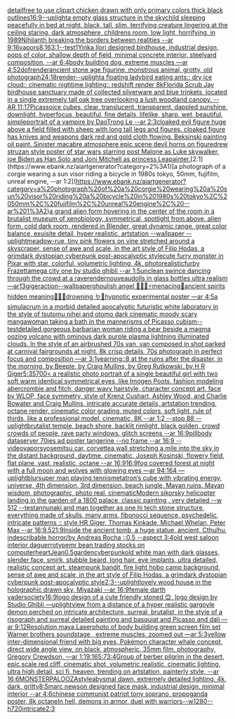 [detail](https://www.ebank.nz/aiartgenerator?category=detail)[free to use clipart chicken drawn with only primary colors thick black outlines](https://www.ebank.nz/aiartgenerator?category=free%20to%20use%20clipart%20chicken%20drawn%20with%20only%20primary%20colors%20thick%20black%20outlines)[16:9](https://www.ebank.nz/aiartgenerator?category=16%3A9)[--uplight](https://www.ebank.nz/aiartgenerator?category=--uplight)[a empty glass structure in the sky](https://www.ebank.nz/aiartgenerator?category=a%20empty%20glass%20structure%20in%20the%20sky)[child sleeping peacefully in bed at night, black, tall, slim, terrifying creature lingering at the ceiling staring, dark atmosphere, childrens room, low light, horrifying, in 1989](https://www.ebank.nz/aiartgenerator?category=child%20sleeping%20peacefully%20in%20bed%20at%20night%2C%20black%2C%20tall%2C%20slim%2C%20terrifying%20creature%20lingering%20at%20the%20ceiling%20staring%2C%20dark%20atmosphere%2C%20childrens%20room%2C%20low%20light%2C%20horrifying%2C%20in%201989)[Nihilanth breaking the borders between realities --ar 9:16](https://www.ebank.nz/aiartgenerator?category=Nihilanth%20breaking%20the%20borders%20between%20realities%20--ar%209%3A16)[vapors](https://www.ebank.nz/aiartgenerator?category=vapors)[8:16](https://www.ebank.nz/aiartgenerator?category=8%3A16)[3:1](https://www.ebank.nz/aiartgenerator?category=3%3A1)[--test](https://www.ebank.nz/aiartgenerator?category=--test)[1](https://www.ebank.nz/aiartgenerator?category=1)[Yinka Ilori designed birdhouse, industrial design, pops of color, shallow depth of field, minimal concrete interior, steelyard composition, --ar 6:4](https://www.ebank.nz/aiartgenerator?category=Yinka%20Ilori%20designed%20birdhouse%2C%20industrial%20design%2C%20pops%20of%20color%2C%20shallow%20depth%20of%20field%2C%20minimal%20concrete%20interior%2C%20steelyard%20composition%2C%20--ar%206%3A4)[body building dog, extreme muscles —ar 4:5](https://www.ebank.nz/aiartgenerator?category=body%20building%20dog%2C%20extreme%20muscles%20%E2%80%94ar%204%3A5)[2](https://www.ebank.nz/aiartgenerator?category=2)[dof](https://www.ebank.nz/aiartgenerator?category=dof)[render](https://www.ebank.nz/aiartgenerator?category=render)[ancient stone age figurine, monstrous animal, grotty, old photograph](https://www.ebank.nz/aiartgenerator?category=ancient%20stone%20age%20figurine%2C%20monstrous%20animal%2C%20grotty%2C%20old%20photograph)[24:18](https://www.ebank.nz/aiartgenerator?category=24%3A18)[render](https://www.ebank.nz/aiartgenerator?category=render)[--uplight](https://www.ebank.nz/aiartgenerator?category=--uplight)[a floating ladybird eating ants:: dry ice cloud:: cinematic nightime lighting:: redshift render 8k](https://www.ebank.nz/aiartgenerator?category=a%20floating%20ladybird%20eating%20ants%3A%3A%20dry%20ice%20cloud%3A%3A%20cinematic%20nightime%20lighting%3A%3A%20redshift%20render%208k)[Florida Scrub Jay birdhouse sanctuary made of collected silverware and blue trinkets, located in a single extremely tall oak tree overlooking a lush woodland canopy. -- AR 11:17](https://www.ebank.nz/aiartgenerator?category=Florida%20Scrub%20Jay%20birdhouse%20sanctuary%20made%20of%20collected%20silverware%20and%20blue%20trinkets%2C%20located%20in%20a%20single%20extremely%20tall%20oak%20tree%20overlooking%20a%20lush%20woodland%20canopy.%20--%20AR%2011%3A17)[Picasso](https://www.ebank.nz/aiartgenerator?category=Picasso)[ice cubes, clear, translucent, transparent, dappled sunshine, downlight,  hyperfocus, beautiful, fine details, lifelike, sharp, wet, beautiful, simple](https://www.ebank.nz/aiartgenerator?category=ice%20cubes%2C%20clear%2C%20translucent%2C%20transparent%2C%20dappled%20sunshine%2C%20downlight%2C%20%20hyperfocus%2C%20beautiful%2C%20fine%20details%2C%20lifelike%2C%20sharp%2C%20wet%2C%20beautiful%2C%20simple)[portrait of a vampire by DaoTrong Le --ar 2:3](https://www.ebank.nz/aiartgenerator?category=portrait%20of%20a%20vampire%20by%20DaoTrong%20Le%20--ar%202%3A3)[cloaked evil figure huge above a field filled with sheep with long tall legs and figures. cloaked figure has knives and weapons dark red and gold cloth flowing. Beksinski painting oil paint. Sinister macabre atmosphere epic scene devil horns on figure](https://www.ebank.nz/aiartgenerator?category=cloaked%20evil%20figure%20huge%20above%20a%20field%20filled%20with%20sheep%20with%20long%20tall%20legs%20and%20figures.%20cloaked%20figure%20has%20knives%20and%20weapons%20dark%20red%20and%20gold%20cloth%20flowing.%20Beksinski%20painting%20oil%20paint.%20Sinister%20macabre%20atmosphere%20epic%20scene%20devil%20horns%20on%20figure)[drew struzan style poster of star wars starring post Malone as Luke skywalker, joe Biden as Han Solo and Joni Mitchell as princess Lea](https://www.ebank.nz/aiartgenerator?category=drew%20struzan%20style%20poster%20of%20star%20wars%20starring%20post%20Malone%20as%20Luke%20skywalker%2C%20joe%20Biden%20as%20Han%20Solo%20and%20Joni%20Mitchell%20as%20princess%20Lea)[painter.](https://www.ebank.nz/aiartgenerator?category=painter.)[2:1](https://www.ebank.nz/aiartgenerator?category=2%3A1)[a photograph of a corgie wearing a sun visor riding a bicycle in 1980s tokyo, 50mm, fujifilm, unreal engine, --ar 1:2](https://www.ebank.nz/aiartgenerator?category=a%20photograph%20of%20a%20corgie%20wearing%20a%20sun%20visor%20riding%20a%20bicycle%20in%201980s%20tokyo%2C%2050mm%2C%20fujifilm%2C%20unreal%20engine%2C%20--ar%201%3A2)[a grand alien form hovering in the center of the room in a brutalist museum of xenobiology, symmetrical,  spotlight from above, alien form, cold dark room, rendered in Blender, great dynamic range, great color balance, exuisite detail, hyper realistic, artstation --wallpaper --uplight](https://www.ebank.nz/aiartgenerator?category=a%20grand%20alien%20form%20hovering%20in%20the%20center%20of%20the%20room%20in%20a%20brutalist%20museum%20of%20xenobiology%2C%20symmetrical%2C%20%20spotlight%20from%20above%2C%20alien%20form%2C%20cold%20dark%20room%2C%20rendered%20in%20Blender%2C%20great%20dynamic%20range%2C%20great%20color%20balance%2C%20exuisite%20detail%2C%20hyper%20realistic%2C%20artstation%20--wallpaper%20--uplight)[meadow-rue, tiny pink flowers on vine stretched around a skyscraper, sense of awe and scale, in the art style of Filip Hodas, a grimdark dystopian cyberpunk post-apocalyptic style](https://www.ebank.nz/aiartgenerator?category=meadow-rue%2C%20tiny%20pink%20flowers%20on%20vine%20stretched%20around%20a%20skyscraper%2C%20sense%20of%20awe%20and%20scale%2C%20in%20the%20art%20style%20of%20Filip%20Hodas%2C%20a%20grimdark%20dystopian%20cyberpunk%20post-apocalyptic%20style)[cute furry monster in Pixar with star, colorful, volumetric lighting, 4k, photorealistic](https://www.ebank.nz/aiartgenerator?category=cute%20furry%20monster%20in%20Pixar%20with%20star%2C%20colorful%2C%20volumetric%20lighting%2C%204k%2C%20photorealistic)[furby Frazetta](https://www.ebank.nz/aiartgenerator?category=furby%20Frazetta)[mega city one by studio ghibli --ar 1:5](https://www.ebank.nz/aiartgenerator?category=mega%20city%20one%20by%20studio%20ghibli%20--ar%201%3A5)[unclean swince dancing through the crowd at a rave](https://www.ebank.nz/aiartgenerator?category=unclean%20swince%20dancing%20through%20the%20crowd%20at%20a%20rave)[render](https://www.ebank.nz/aiartgenerator?category=render)[nouveau](https://www.ebank.nz/aiartgenerator?category=nouveau)[dolls in glass bottles ultra realism—ar13](https://www.ebank.nz/aiartgenerator?category=dolls%20in%20glass%20bottles%20ultra%20realism%E2%80%94ar13)[giger](https://www.ebank.nz/aiartgenerator?category=giger)[action](https://www.ebank.nz/aiartgenerator?category=action)[--wallpaper](https://www.ebank.nz/aiartgenerator?category=--wallpaper)[ghoulish angel 🧊🍼✨⚡️menacing🌙ancient spirits hidden meaning🐚🍄🦚drowning 🪱🐍hypnotic experimental poster —ar 4:5](https://www.ebank.nz/aiartgenerator?category=ghoulish%20angel%20%F0%9F%A7%8A%F0%9F%8D%BC%E2%9C%A8%E2%9A%A1%EF%B8%8Fmenacing%F0%9F%8C%99ancient%20spirits%20hidden%20meaning%F0%9F%90%9A%F0%9F%8D%84%F0%9F%A6%9Adrowning%20%F0%9F%AA%B1%F0%9F%90%8Dhypnotic%20experimental%20poster%20%E2%80%94ar%204%3A5)[a simulacrum in a morbid detailed apocalyptic futuristic white laboratory in the style of tsutomu nihei and otomo dark cinematic moody scary manga](https://www.ebank.nz/aiartgenerator?category=a%20simulacrum%20in%20a%20morbid%20detailed%20apocalyptic%20futuristic%20white%20laboratory%20in%20the%20style%20of%20tsutomu%20nihei%20and%20otomo%20dark%20cinematic%20moody%20scary%20manga)[woman taking a bath in the mannerisms of Picasso cubism](https://www.ebank.nz/aiartgenerator?category=woman%20taking%20a%20bath%20in%20the%20mannerisms%20of%20Picasso%20cubism)[--test](https://www.ebank.nz/aiartgenerator?category=--test)[detailed,](https://www.ebank.nz/aiartgenerator?category=detailed%2C)[gorgeous barbarian woman riding a bear beside a magma oozing volcano with ominous dark purple plasma lightning illuminated clouds. In the style of an airbrushed 70s van, van composed in shot parked at carnival fairgrounds at night. 8k crisp details, 70s photograph in perfect focus and composition —ar 3:1](https://www.ebank.nz/aiartgenerator?category=gorgeous%20barbarian%20woman%20riding%20a%20bear%20beside%20a%20magma%20oozing%20volcano%20with%20ominous%20dark%20purple%20plasma%20lightning%20illuminated%20clouds.%20In%20the%20style%20of%20an%20airbrushed%2070s%20van%2C%20van%20composed%20in%20shot%20parked%20at%20carnival%20fairgrounds%20at%20night.%208k%20crisp%20details%2C%2070s%20photograph%20in%20perfect%20focus%20and%20composition%20%E2%80%94ar%203%3A1)[yearning::8 at the ruins after the disaster, in the morning, by Beeple, by Craig Mullins, by Greg Rutkowski, by H R Giger](https://www.ebank.nz/aiartgenerator?category=yearning%3A%3A8%20at%20the%20ruins%20after%20the%20disaster%2C%20in%20the%20morning%2C%20by%20Beeple%2C%20by%20Craig%20Mullins%2C%20by%20Greg%20Rutkowski%2C%20by%20H%20R%20Giger)[5:3](https://www.ebank.nz/aiartgenerator?category=5%3A3)[5700](https://www.ebank.nz/aiartgenerator?category=5700)[< a realistic photo portrait of a single beautiful girl with two soft warm identical symmetrical eyes, like Imogen Poots, fashion modeling abercrombie and fitch, danger wavy hairstyle, character concept art, face by WLOP, face symmetry, style of Krenz Cushart, Ashley Wood, and Charlie Bowater and Craig Mullins, intricate accurate details, artstation trending, octane render, cinematic color grading, muted colors, soft light, rule of thirds, like a professional model, cinematic, 8K --ar 1:2 --stop 88 --uplight](https://www.ebank.nz/aiartgenerator?category=%3C%20a%20realistic%20photo%20portrait%20of%20a%20single%20beautiful%20girl%20with%20two%20soft%20warm%20identical%20symmetrical%20eyes%2C%20like%20Imogen%20Poots%2C%20fashion%20modeling%20abercrombie%20and%20fitch%2C%20danger%20wavy%20hairstyle%2C%20character%20concept%20art%2C%20face%20by%20WLOP%2C%20face%20symmetry%2C%20style%20of%20Krenz%20Cushart%2C%20Ashley%20Wood%2C%20and%20Charlie%20Bowater%20and%20Craig%20Mullins%2C%20intricate%20accurate%20details%2C%20artstation%20trending%2C%20octane%20render%2C%20cinematic%20color%20grading%2C%20muted%20colors%2C%20soft%20light%2C%20rule%20of%20thirds%2C%20like%20a%20professional%20model%2C%20cinematic%2C%208K%20--ar%201%3A2%20--stop%2088%20--uplight)[brutalist temple, beach shore, backlit rimlight, black golden, crowd crowds of people, rave party windows, glitch screens --ar 16:9](https://www.ebank.nz/aiartgenerator?category=brutalist%20temple%2C%20beach%20shore%2C%20backlit%20rimlight%2C%20black%20golden%2C%20crowd%20crowds%20of%20people%2C%20rave%20party%20windows%2C%20glitch%20screens%20--ar%2016%3A9)[pillbody dataserver 70ies  ad poster  tangerine --no frame --ar 16:9 --video](https://www.ebank.nz/aiartgenerator?category=pillbody%20dataserver%2070ies%20%20ad%20poster%20%20tangerine%20--no%20frame%20--ar%2016%3A9%20--video)[vapors](https://www.ebank.nz/aiartgenerator?category=vapors)[yosemitsu car, corvette](https://www.ebank.nz/aiartgenerator?category=yosemitsu%20car%2C%20corvette)[a wall stretching a mile into the sky in the distant background, daytime, cinematic, Joseph Kosinski, flowery field, flat plane, vast, realistic, octane --ar 16:9](https://www.ebank.nz/aiartgenerator?category=a%20wall%20stretching%20a%20mile%20into%20the%20sky%20in%20the%20distant%20background%2C%20daytime%2C%20cinematic%2C%20Joseph%20Kosinski%2C%20flowery%20field%2C%20flat%20plane%2C%20vast%2C%20realistic%2C%20octane%20--ar%2016%3A9)[16:9](https://www.ebank.nz/aiartgenerator?category=16%3A9)[fog covered forest at night with a full moon and wolves with glowing eyes —ar 94:164 —uplight](https://www.ebank.nz/aiartgenerator?category=fog%20covered%20forest%20at%20night%20with%20a%20full%20moon%20and%20wolves%20with%20glowing%20eyes%20%E2%80%94ar%2094%3A164%20%E2%80%94uplight)[blur](https://www.ebank.nz/aiartgenerator?category=blur)[super man playing tennis](https://www.ebank.nz/aiartgenerator?category=super%20man%20playing%20tennis)[metatron’s cube with vibrating energy, universe, 4th dimension, 3rd dimension, beach jungle, Mayan ruins, Mayan wisdom, photographic, photo real, cinematic](https://www.ebank.nz/aiartgenerator?category=metatron%E2%80%99s%20cube%20with%20vibrating%20energy%2C%20universe%2C%204th%20dimension%2C%203rd%20dimension%2C%20beach%20jungle%2C%20Mayan%20ruins%2C%20Mayan%20wisdom%2C%20photographic%2C%20photo%20real%2C%20cinematic)[Modern sikorsky helicopter landing in the garden of a 1800 palace, classic painting , very detailed --w 512 --test](https://www.ebank.nz/aiartgenerator?category=Modern%20sikorsky%20helicopter%20landing%20in%20the%20garden%20of%20a%201800%20palace%2C%20classic%20painting%20%2C%20very%20detailed%20--w%20512%20--test)[annunaki and man together as one hi tech stone structure, everything made of skulls, many arms, fibonocci sequence, psychedelic, intricate patterns :: style HR Giger, Thomas Kinkade, Michael Whelan, Peter Max   --ar 16:9](https://www.ebank.nz/aiartgenerator?category=annunaki%20and%20man%20together%20as%20one%20hi%20tech%20stone%20structure%2C%20everything%20made%20of%20skulls%2C%20many%20arms%2C%20fibonocci%20sequence%2C%20psychedelic%2C%20intricate%20patterns%20%3A%3A%20style%20HR%20Giger%2C%20Thomas%20Kinkade%2C%20Michael%20Whelan%2C%20Peter%20Max%20%20%20--ar%2016%3A9)[.5](https://www.ebank.nz/aiartgenerator?category=.5)[21:9](https://www.ebank.nz/aiartgenerator?category=21%3A9)[Inside the ancient tomb, a huge statue, ancient, Cthulhu, indescribable horror/by Andreas Rocha ::0.5   --aspect 3:4](https://www.ebank.nz/aiartgenerator?category=Inside%20the%20ancient%20tomb%2C%20a%20huge%20statue%2C%20ancient%2C%20Cthulhu%2C%20indescribable%20horror/by%20Andreas%20Rocha%20%3A%3A0.5%20%20%20--aspect%203%3A4)[old west saloon interior daguerrotype](https://www.ebank.nz/aiartgenerator?category=old%20west%20saloon%20interior%20daguerrotype)[mr bean trading stocks on computer](https://www.ebank.nz/aiartgenerator?category=mr%20bean%20trading%20stocks%20on%20computer)[heart](https://www.ebank.nz/aiartgenerator?category=heart)[Jean](https://www.ebank.nz/aiartgenerator?category=Jean)[0.5](https://www.ebank.nz/aiartgenerator?category=0.5)[garden](https://www.ebank.nz/aiartgenerator?category=garden)[cyberpunk](https://www.ebank.nz/aiartgenerator?category=cyberpunk)[old white man with dark glasses, slender face, smirk, stubble beard, long hair, eye implants, ultra detailed, realistic concept art. steampunk bandit, fire light hobo camp background, sense of awe and scale, in the art style of Filip Hodas, a grimdark dystopian cyberpunk post-apocalyptic style](https://www.ebank.nz/aiartgenerator?category=old%20white%20man%20with%20dark%20glasses%2C%20slender%20face%2C%20smirk%2C%20stubble%20beard%2C%20long%20hair%2C%20eye%20implants%2C%20ultra%20detailed%2C%20realistic%20concept%20art.%20steampunk%20bandit%2C%20fire%20light%20hobo%20camp%20background%2C%20sense%20of%20awe%20and%20scale%2C%20in%20the%20art%20style%20of%20Filip%20Hodas%2C%20a%20grimdark%20dystopian%20cyberpunk%20post-apocalyptic%20style)[2:3](https://www.ebank.nz/aiartgenerator?category=2%3A3)[--uplight](https://www.ebank.nz/aiartgenerator?category=--uplight)[lovely wood house in the holographic drawn sky, Miyazaki  --ar 16:9](https://www.ebank.nz/aiartgenerator?category=lovely%20wood%20house%20in%20the%20holographic%20drawn%20sky%2C%20Miyazaki%20%20--ar%2016%3A9)[female darth vader](https://www.ebank.nz/aiartgenerator?category=female%20darth%20vader)[society](https://www.ebank.nz/aiartgenerator?category=society)[16:9](https://www.ebank.nz/aiartgenerator?category=16%3A9)[logo design of a cute friendly stoned 😊, logo design by Studio Ghibli —uplight](https://www.ebank.nz/aiartgenerator?category=logo%20design%20of%20a%20cute%20friendly%20stoned%20%F0%9F%98%8A%2C%20logo%20design%20by%20Studio%20Ghibli%20%E2%80%94uplight)[view from a distance of a hyper realistic gargoyle demon perched on intricate architecture, surreal, brutalist, in the style of a risograph and surreal detailed painting and basquiat and Picasso and dali —ar 9:12](https://www.ebank.nz/aiartgenerator?category=view%20from%20a%20distance%20of%20a%20hyper%20realistic%20gargoyle%20demon%20perched%20on%20intricate%20architecture%2C%20surreal%2C%20brutalist%2C%20in%20the%20style%20of%20a%20risograph%20and%20surreal%20detailed%20painting%20and%20basquiat%20and%20Picasso%20and%20dali%20%E2%80%94ar%209%3A12)[Resolution,maya,Laser](https://www.ebank.nz/aiartgenerator?category=Resolution%2Cmaya%2CLaser)[photo of body building green screen film set Warner brothers soundstage , extreme muscles, zoomed out  —ar 5:3](https://www.ebank.nz/aiartgenerator?category=photo%20of%20body%20building%20green%20screen%20film%20set%20Warner%20brothers%20soundstage%20%2C%20extreme%20muscles%2C%20zoomed%20out%20%20%E2%80%94ar%205%3A3)[yellow inter-dimensional friend with big eyes, Pokémon character whale concept, direct wide angle view, on black, atmospheric, 35mm film, photography, Gregory Crewdson, —ar 1:1](https://www.ebank.nz/aiartgenerator?category=yellow%20inter-dimensional%20friend%20with%20big%20eyes%2C%20Pok%C3%A9mon%20character%20whale%20concept%2C%20direct%20wide%20angle%20view%2C%20on%20black%2C%20atmospheric%2C%2035mm%20film%2C%20photography%2C%20Gregory%20Crewdson%2C%20%E2%80%94ar%201%3A1)[9:16](https://www.ebank.nz/aiartgenerator?category=9%3A16)[5:7](https://www.ebank.nz/aiartgenerator?category=5%3A7)[3:4](https://www.ebank.nz/aiartgenerator?category=3%3A4)[Group of berber pilgrim in the desert, epic scale red cliff,  cinematic shot, volumetric realistic, cinematic lighting, ultra high detail, sci fi, heaven,  trending on artstation, painterly style, --ar 16:6](https://www.ebank.nz/aiartgenerator?category=Group%20of%20berber%20pilgrim%20in%20the%20desert%2C%20epic%20scale%20red%20cliff%2C%20%20cinematic%20shot%2C%20volumetric%20realistic%2C%20cinematic%20lighting%2C%20ultra%20high%20detail%2C%20sci%20fi%2C%20heaven%2C%20%20trending%20on%20artstation%2C%20painterly%20style%2C%20--ar%2016%3A6)[MONSTERPALOOZA](https://www.ebank.nz/aiartgenerator?category=MONSTERPALOOZA)[style](https://www.ebank.nz/aiartgenerator?category=style)[abysmal dawn, extremely detailed lighting, 4k, dark, gritty](https://www.ebank.nz/aiartgenerator?category=abysmal%20dawn%2C%20extremely%20detailed%20lighting%2C%204k%2C%20dark%2C%20gritty)[8:5](https://www.ebank.nz/aiartgenerator?category=8%3A5)[marc newson designed face mask, industrial design, minimal interior --ar 4:6](https://www.ebank.nz/aiartgenerator?category=marc%20newson%20designed%20face%20mask%2C%20industrial%20design%2C%20minimal%20interior%20--ar%204%3A6)[chinese communist patriot tony soprano, propoganda poster, 8k octane](https://www.ebank.nz/aiartgenerator?category=chinese%20communist%20patriot%20tony%20soprano%2C%20propoganda%20poster%2C%208k%20octane)[In hell, demons in armor, duel with warriors--w1280--h720](https://www.ebank.nz/aiartgenerator?category=In%20hell%2C%20demons%20in%20armor%2C%20duel%20with%20warriors--w1280--h720)[intricate](https://www.ebank.nz/aiartgenerator?category=intricate)[2:3](https://www.ebank.nz/aiartgenerator?category=2%3A3)